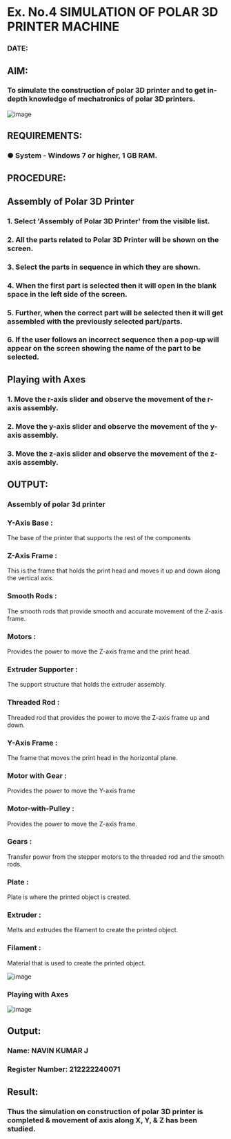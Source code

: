 # Ex. No.4 SIMULATION OF POLAR 3D PRINTER MACHINE

### DATE: 

## AIM:
### To simulate the construction of polar 3D printer and to get in-depth knowledge of mechatronics of polar 3D printers.

![image](https://github.com/Sellakumar1987/Ex.-No.-4---SIMULATION-OF-POLAR-3D-PRINTER-MACHINE/assets/113594316/b551f195-9877-49a2-99bb-a9efcfb3381a)

## REQUIREMENTS:
### ●	System - Windows 7 or higher, 1 GB RAM.

## PROCEDURE:

## Assembly of Polar 3D Printer
### 1.	Select 'Assembly of Polar 3D Printer' from the visible list.
### 2.	All the parts related to Polar 3D Printer will be shown on the screen.
### 3.	Select the parts in sequence in which they are shown.
### 4.	When the first part is selected then it will open in the blank space in the left side of the screen.
### 5.	Further, when the correct part will be selected then it will get assembled with the previously selected part/parts.
### 6.	If the user follows an incorrect sequence then a pop-up will appear on the screen showing the name of the part to be selected.

## Playing with Axes
### 1.	Move the r-axis slider and observe the movement of the r-axis assembly.
### 2.	Move the y-axis slider and observe the movement of the y-axis assembly.
### 3.	Move the z-axis slider and observe the movement of the z-axis assembly.

## OUTPUT:
### Assembly of polar 3d printer

### Y-Axis Base :

The base of the printer that supports the rest of the components

### Z-Axis Frame :

This is the frame that holds the print head and moves it up and down along the vertical axis.

### Smooth Rods :

The smooth rods that provide smooth and accurate movement of the Z-axis frame.

### Motors :

Provides the power to move the Z-axis frame and the print head.

### Extruder Supporter :

The support structure that holds the extruder assembly.

### Threaded Rod :

Threaded rod that provides the power to move the Z-axis frame up and down.

### Y-Axis Frame :

The frame that moves the print head in the horizontal plane.

### Motor with Gear :

Provides the power to move the Y-axis frame

### Motor-with-Pulley :
Provides the power to move the Z-axis frame.

### Gears :
Transfer power from the stepper motors to the threaded rod and the smooth rods.

### Plate :
Plate is where the printed object is created.

### Extruder :
Melts and extrudes the filament to create the printed object.

### Filament :
Material that is used to create the printed object.

![image](https://github.com/gururamu08/Ex.-No.-4---SIMULATION-OF-POLAR-3D-PRINTER-MACHINE/assets/118707009/8cea6246-a553-4ea4-9266-ed9a35b6fb54)

### Playing with Axes

![image](https://github.com/gururamu08/Ex.-No.-4---SIMULATION-OF-POLAR-3D-PRINTER-MACHINE/assets/118707009/b00e9b31-6d78-4763-aa24-08bff9605819)






## Output:

### Name: NAVIN KUMAR J
### Register Number: 212222240071

## Result: 
### Thus the simulation on construction of polar 3D printer is completed & movement of axis along X, Y, & Z has been studied.
